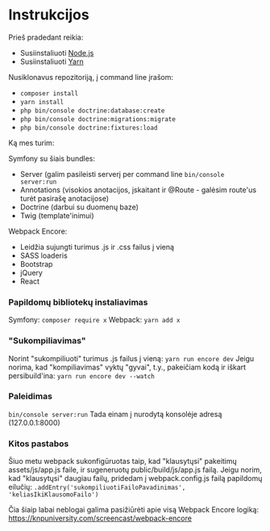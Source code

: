 # Instrukcijos
Prieš pradedant reikia:

 - Susiinstaliuoti [Node.js](https://nodejs.org/en/download/)
 - Susiinstaliuoti [Yarn](https://yarnpkg.com/lang/en/docs/install/)

 Nusiklonavus repozitoriją, į command line įrašom:
 

 - `composer install`
 - `yarn install`
 - `php bin/console doctrine:database:create`
 - `php bin/console doctrine:migrations:migrate`
 - `php bin/console doctrine:fixtures:load`

Ką mes turim:

Symfony su šiais bundles:

 - Server (galim pasileisti serverį per command line 
 `bin/console server:run`
 - Annotations (visokios anotacijos, įskaitant ir @Route - 
 galėsim route'us turėt pasirašę anotacijose)
 - Doctrine (darbui su duomenų baze)
 - Twig (template'inimui)
 
 Webpack Encore:
 
 - Leidžia sujungti turimus .js ir .css failus į vieną
 - SASS loaderis
 - Bootstrap
 - jQuery
 - React
 
 ### Papildomų bibliotekų instaliavimas
 Symfony:
 `composer require x`
 Webpack:
 `yarn add x`
### "Sukompiliavimas"
Norint "sukompiliuoti" turimus .js failus į vieną:
`yarn run encore dev`
Jeigu norima, kad "kompiliavimas" vyktų "gyvai", t.y., 
pakeičiam kodą ir iškart persibuild'ina:
`yarn run encore dev --watch`

### Paleidimas
`bin/console server:run`
Tada einam į nurodytą konsolėje adresą (127.0.0.1:8000)

### Kitos pastabos
Šiuo metu webpack sukonfigūruotas taip, kad "klausytųsi"
pakeitimų assets/js/app.js faile, ir sugeneruotų public/build/js/app.js failą. Jeigu norim, kad "klausytųsi" daugiau failų, pridedam į webpack.config.js failą papildomų eilučių:
`.addEntry('sukompiliuotiFailoPavadinimas', 'keliasIkiKlausomoFailo')`

Čia šiaip labai neblogai galima pasižiūrėti apie visą Webpack Encore logiką:
https://knpuniversity.com/screencast/webpack-encore

